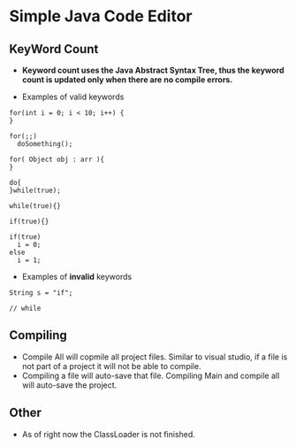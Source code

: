 # Simple Java Code Editor 

## KeyWord Count 

* **Keyword count uses the Java Abstract Syntax Tree, thus the keyword count is updated only when there are no compile errors.**

* Examples of valid keywords <br> 
```
for(int i = 0; i < 10; i++) {
}

for(;;)
  doSomething();
  
for( Object obj : arr ){
}

do{
}while(true);

while(true){}

if(true){}

if(true)
  i = 0;
else
  i = 1;
```

* Examples of **invalid** keywords <br> 
```
String s = "if";

// while 
```

## Compiling

* Compile All will copmile all project files. Similar to visual studio, if a file is not part of a project it will not be able to compile. 
* Compiling a file will auto-save that file. Compiling Main and compile all will auto-save the project.

## Other

* As of right now the ClassLoader is not finished.  
